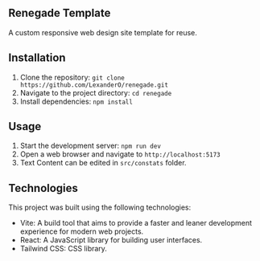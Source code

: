 ## Renegade Template

A custom responsive web design site template for reuse.

## Installation

1. Clone the repository: `git clone https://github.com/LexanderO/renegade.git`
2. Navigate to the project directory: `cd renegade`
3. Install dependencies: `npm install`

## Usage
 
1. Start the development server: `npm run dev`
2. Open a web browser and navigate to `http://localhost:5173`
3. Text Content can be edited in `src/constats` folder.

## Technologies

This project was built using the following technologies:

- Vite: A build tool that aims to provide a faster and leaner development experience for modern web projects.
- React: A JavaScript library for building user interfaces.
- Tailwind CSS: CSS library.